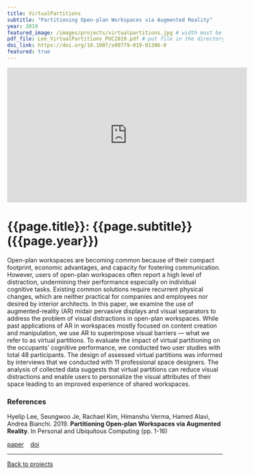 ```yaml
---
title: VirtualPartitions
subtitle: "Partitioning Open-plan Workspaces via Augmented Reality"
year: 2019
featured_image: /images/projects/virtualpartitions.jpg # width must be 1600px	
pdf_file: Lee_VirtualPartitions_PUC2019.pdf # put file in the directory FILES
doi_link: https://doi.org/10.1007/s00779-019-01306-0
featured: true
---
```



<iframe width="560" height="315" src="https://www.youtube.com/embed/zjvuRupMkpg" frameborder="0" allow="accelerometer; autoplay; encrypted-media; gyroscope; picture-in-picture" allowfullscreen></iframe>

<!-- DO NOT CHANGE MANUALLY -->
# {{page.title}}: {{page.subtitle}} ({{page.year}})

Open-plan workspaces are becoming common because of their compact footprint, economic advantages, and capacity for fostering communication. However, users of open-plan workspaces often report a high level of distraction, undermining their performance especially on individual cognitive tasks. Existing common solutions require recurrent physical changes, which are neither practical for companies and employees nor desired by interior architects. In this paper, we examine the use of augmented-reality (AR) midair pervasive displays and visual separators to address the problem of visual distractions in open-plan workspaces. While past applications of AR in workspaces mostly focused on content creation and manipulation, we use AR to superimpose visual barriers — what we refer to as virtual partitions. To evaluate the impact of virtual partitioning on the occupants’ cognitive performance, we conducted two user studies with total 48 participants. The design of assessed virtual partitions was informed by interviews that we conducted with 11 professional space designers. The analysis of collected data suggests that virtual partitions can reduce visual distractions and enable users to personalize the visual attributes of their space leading to an improved experience of shared workspaces.

### References

Hyelip Lee, Seungwoo Je, Rachael Kim, Himanshu Verma, Hamed Alavi, Andrea Bianchi. 2019. **Partitioning Open-plan Workspaces via Augmented Reality**. In Personal and Ubiquitous Computing (pp. 1-16)

<!-- DO NOT CHANGE MANUALLY -->
<a href="{{ site.url }}/files/{{ page.year }}/{{ page.pdf_file }}" target="_blank">paper</a>&nbsp;&nbsp;&nbsp;
<a href="{{ page.doi_link }}" target="_blank">doi</a>

--- 

<a href="/index.html" class="button button--large">Back to projects</a>
